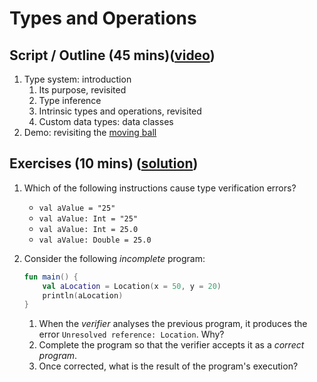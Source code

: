 # Types and Operations

## Script / Outline (45 mins)([video](https://www.youtube.com/watch?v=jJjUX7meSag&list=PL8XxoCaL3dBiJ_djQKKbbI4uN081F7Sgw))
1. Type system: introduction
   1. Its purpose, revisited
   2. Type inference
   3. Intrinsic types and operations, revisited
   4. Custom data types: data classes
2. Demo: revisiting the [moving ball](https://gist.github.com/palbp/ad003b75b36d2d4f1b828bf695c81820)

## Exercises (10 mins) ([solution](./solutions/02-types-and-operations.md))
1. Which of the following instructions cause type verification errors?
   * `val aValue = "25"`
   * `val aValue: Int = "25"`
   * `val aValue: Int = 25.0`
   * `val aValue: Double = 25.0`
  
2. Consider the following _incomplete_ program:    
    ```kotlin
    fun main() {
        val aLocation = Location(x = 50, y = 20)
        println(aLocation)
    }
    ```
    1. When the _verifier_ analyses the previous program, it produces the error `Unresolved reference: Location`. Why?
    2. Complete the program so that the verifier accepts it as a _correct program_.
    3. Once corrected, what is the result of the program's execution?
 